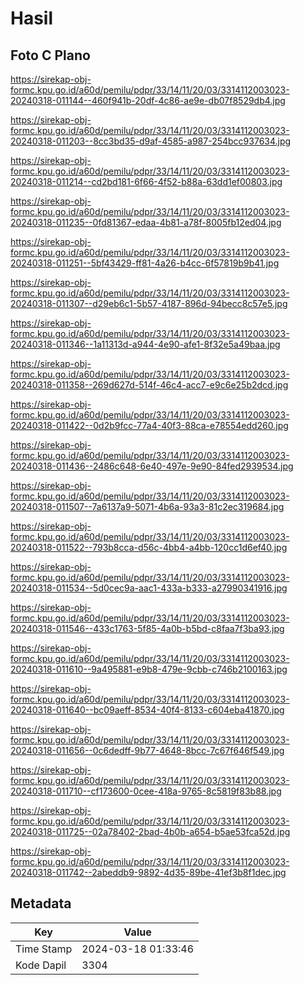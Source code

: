 # Hasil

## Foto C Plano

https://sirekap-obj-formc.kpu.go.id/a60d/pemilu/pdpr/33/14/11/20/03/3314112003023-20240318-011144--460f941b-20df-4c86-ae9e-db07f8529db4.jpg

https://sirekap-obj-formc.kpu.go.id/a60d/pemilu/pdpr/33/14/11/20/03/3314112003023-20240318-011203--8cc3bd35-d9af-4585-a987-254bcc937634.jpg

https://sirekap-obj-formc.kpu.go.id/a60d/pemilu/pdpr/33/14/11/20/03/3314112003023-20240318-011214--cd2bd181-6f66-4f52-b88a-63dd1ef00803.jpg

https://sirekap-obj-formc.kpu.go.id/a60d/pemilu/pdpr/33/14/11/20/03/3314112003023-20240318-011235--0fd81367-edaa-4b81-a78f-8005fb12ed04.jpg

https://sirekap-obj-formc.kpu.go.id/a60d/pemilu/pdpr/33/14/11/20/03/3314112003023-20240318-011251--5bf43429-ff81-4a26-b4cc-6f57819b9b41.jpg

https://sirekap-obj-formc.kpu.go.id/a60d/pemilu/pdpr/33/14/11/20/03/3314112003023-20240318-011307--d29eb6c1-5b57-4187-896d-94becc8c57e5.jpg

https://sirekap-obj-formc.kpu.go.id/a60d/pemilu/pdpr/33/14/11/20/03/3314112003023-20240318-011346--1a11313d-a944-4e90-afe1-8f32e5a49baa.jpg

https://sirekap-obj-formc.kpu.go.id/a60d/pemilu/pdpr/33/14/11/20/03/3314112003023-20240318-011358--269d627d-514f-46c4-acc7-e9c6e25b2dcd.jpg

https://sirekap-obj-formc.kpu.go.id/a60d/pemilu/pdpr/33/14/11/20/03/3314112003023-20240318-011422--0d2b9fcc-77a4-40f3-88ca-e78554edd260.jpg

https://sirekap-obj-formc.kpu.go.id/a60d/pemilu/pdpr/33/14/11/20/03/3314112003023-20240318-011436--2486c648-6e40-497e-9e90-84fed2939534.jpg

https://sirekap-obj-formc.kpu.go.id/a60d/pemilu/pdpr/33/14/11/20/03/3314112003023-20240318-011507--7a6137a9-5071-4b6a-93a3-81c2ec319684.jpg

https://sirekap-obj-formc.kpu.go.id/a60d/pemilu/pdpr/33/14/11/20/03/3314112003023-20240318-011522--793b8cca-d56c-4bb4-a4bb-120cc1d6ef40.jpg

https://sirekap-obj-formc.kpu.go.id/a60d/pemilu/pdpr/33/14/11/20/03/3314112003023-20240318-011534--5d0cec9a-aac1-433a-b333-a27990341916.jpg

https://sirekap-obj-formc.kpu.go.id/a60d/pemilu/pdpr/33/14/11/20/03/3314112003023-20240318-011546--433c1763-5f85-4a0b-b5bd-c8faa7f3ba93.jpg

https://sirekap-obj-formc.kpu.go.id/a60d/pemilu/pdpr/33/14/11/20/03/3314112003023-20240318-011610--9a495881-e9b8-479e-9cbb-c746b2100163.jpg

https://sirekap-obj-formc.kpu.go.id/a60d/pemilu/pdpr/33/14/11/20/03/3314112003023-20240318-011640--bc09aeff-8534-40f4-8133-c604eba41870.jpg

https://sirekap-obj-formc.kpu.go.id/a60d/pemilu/pdpr/33/14/11/20/03/3314112003023-20240318-011656--0c6dedff-9b77-4648-8bcc-7c67f646f549.jpg

https://sirekap-obj-formc.kpu.go.id/a60d/pemilu/pdpr/33/14/11/20/03/3314112003023-20240318-011710--cf173600-0cee-418a-9765-8c5819f83b88.jpg

https://sirekap-obj-formc.kpu.go.id/a60d/pemilu/pdpr/33/14/11/20/03/3314112003023-20240318-011725--02a78402-2bad-4b0b-a654-b5ae53fca52d.jpg

https://sirekap-obj-formc.kpu.go.id/a60d/pemilu/pdpr/33/14/11/20/03/3314112003023-20240318-011742--2abeddb9-9892-4d35-89be-41ef3b8f1dec.jpg


## Metadata

| Key        | Value               |
| ---------- | ------------------- |
| Time Stamp | 2024-03-18 01:33:46 |
| Kode Dapil | 3304                |



